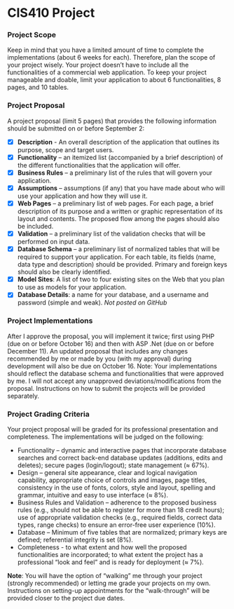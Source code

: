 # CIS410 Project 

### Project Scope
Keep in mind that you have a limited amount of time to complete the implementations (about 6 weeks for each). Therefore, plan the scope of your project wisely. Your project doesn’t have to include all the functionalities of a commercial web application. To keep your project manageable and doable, limit your application to about 6 functionalities, 8 pages, and 10 tables.

### Project Proposal
A project proposal (limit 5 pages) that provides the following information should be submitted on or before September 2:
- [x]  __Description__ - An overall description of the application that outlines its purpose, scope and target users.
- [x]  __Functionality__ – an itemized list (accompanied by a brief description) of the different functionalities that the application will offer.
- [x]  __Business Rules__ – a preliminary list of the rules that will govern your application.
- [x]  __Assumptions__ – assumptions (if any) that you have made about who will use your application and how they will use it.
- [x]  __Web Pages__ – a preliminary list of web pages. For each page, a brief description of its purpose and a written or graphic representation of its layout and contents. The proposed flow among the pages should also be included.
- [x]  __Validation__ – a preliminary list of the validation checks that will be performed on input data.
- [x]  __Database Schema__ – a preliminary list of normalized tables that will be required to support your application. For each table, its fields (name, data type and description) should be provided. Primary and foreign keys should also be clearly identified.
- [x]  __Model Sites__: A list of two to four existing sites on the Web that you plan to use as models for your
application.
- [x]  __Database Details__: a name for your database, and a username and password (simple and weak). _Not posted on GitHub_

### Project Implementations
After I approve the proposal, you will implement it twice; first using PHP (due on or before October 16) and then with ASP .Net (due on or before December 11). An updated proposal that includes any changes recommended by me or made by you (with my approval) during development will also be due on October 16. Note: Your implementations should reflect the database schema and functionalities that were approved by me. I will not accept any unapproved deviations/modifications from the proposal. Instructions on how to submit the projects will be provided separately.

### Project Grading Criteria
Your project proposal will be graded for its professional presentation and completeness. The implementations will be judged on the following:
- Functionality – dynamic and interactive pages that incorporate database searches and correct back-end database updates (additions, edits and deletes); secure pages (login/logout); state management (≈ 67%).
- Design – general site appearance, clear and logical navigation capability, appropriate choice of controls and images, page titles, consistency in the use of fonts, colors, style and layout, spelling and grammar, intuitive and easy to use interface (≈ 8%).
- Business Rules and Validation – adherence to the proposed business rules (e.g., should not be able to register for more than 18 credit hours); use of appropriate validation checks (e.g., required fields, correct data types, range checks) to ensure an error-free user experience (10%).
- Database – Minimum of five tables that are normalized; primary keys are defined; referential integrity is set (8%).
- Completeness - to what extent and how well the proposed functionalities are incorporated; to what extent the project has a professional “look and feel” and is ready for deployment (≈ 7%).

__Note__: You will have the option of “walking” me through your project (strongly recommended) or letting me grade your projects on my own. Instructions on setting-up appointments for the “walk-through” will be provided closer to the project due dates.
